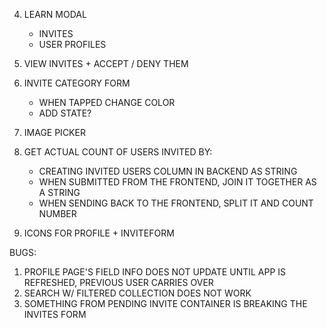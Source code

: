 4. LEARN MODAL

   - INVITES
   - USER PROFILES

5. VIEW INVITES + ACCEPT / DENY THEM

6. INVITE CATEGORY FORM

   - WHEN TAPPED CHANGE COLOR
   - ADD STATE?

7. IMAGE PICKER

8. GET ACTUAL COUNT OF USERS INVITED BY:

   - CREATING INVITED USERS COLUMN IN BACKEND AS STRING
   - WHEN SUBMITTED FROM THE FRONTEND, JOIN IT TOGETHER AS A STRING
   - WHEN SENDING BACK TO THE FRONTEND, SPLIT IT AND COUNT NUMBER

9. ICONS FOR PROFILE + INVITEFORM

BUGS:

1. PROFILE PAGE'S FIELD INFO DOES NOT UPDATE UNTIL APP IS REFRESHED, PREVIOUS USER CARRIES OVER
2. SEARCH W/ FILTERED COLLECTION DOES NOT WORK
3. SOMETHING FROM PENDING INVITE CONTAINER IS BREAKING THE INVITES FORM
